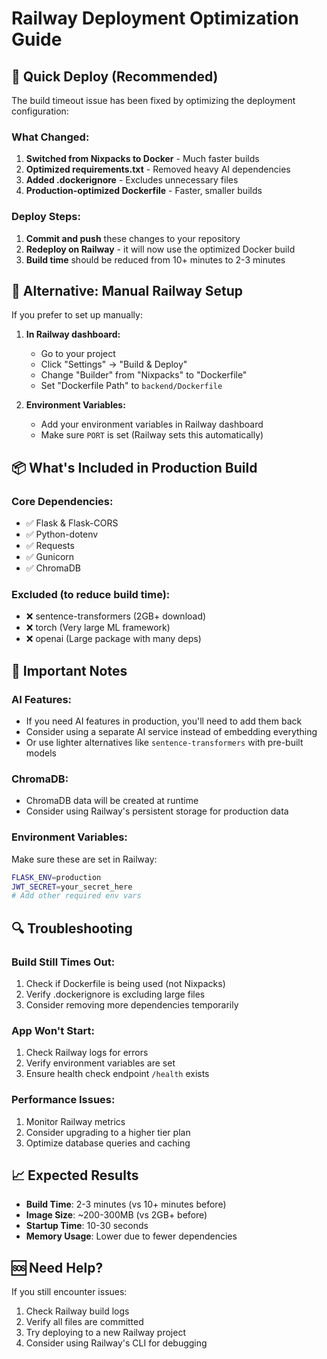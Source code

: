 # Railway Deployment Optimization Guide

## 🚀 Quick Deploy (Recommended)

The build timeout issue has been fixed by optimizing the deployment configuration:

### What Changed:
1. **Switched from Nixpacks to Docker** - Much faster builds
2. **Optimized requirements.txt** - Removed heavy AI dependencies
3. **Added .dockerignore** - Excludes unnecessary files
4. **Production-optimized Dockerfile** - Faster, smaller builds

### Deploy Steps:
1. **Commit and push** these changes to your repository
2. **Redeploy on Railway** - it will now use the optimized Docker build
3. **Build time** should be reduced from 10+ minutes to 2-3 minutes

## 🔧 Alternative: Manual Railway Setup

If you prefer to set up manually:

1. **In Railway dashboard:**
   - Go to your project
   - Click "Settings" → "Build & Deploy"
   - Change "Builder" from "Nixpacks" to "Dockerfile"
   - Set "Dockerfile Path" to `backend/Dockerfile`

2. **Environment Variables:**
   - Add your environment variables in Railway dashboard
   - Make sure `PORT` is set (Railway sets this automatically)

## 📦 What's Included in Production Build

### Core Dependencies:
- ✅ Flask & Flask-CORS
- ✅ Python-dotenv
- ✅ Requests
- ✅ Gunicorn
- ✅ ChromaDB

### Excluded (to reduce build time):
- ❌ sentence-transformers (2GB+ download)
- ❌ torch (Very large ML framework)
- ❌ openai (Large package with many deps)

## 🚨 Important Notes

### AI Features:
- If you need AI features in production, you'll need to add them back
- Consider using a separate AI service instead of embedding everything
- Or use lighter alternatives like `sentence-transformers` with pre-built models

### ChromaDB:
- ChromaDB data will be created at runtime
- Consider using Railway's persistent storage for production data

### Environment Variables:
Make sure these are set in Railway:
```bash
FLASK_ENV=production
JWT_SECRET=your_secret_here
# Add other required env vars
```

## 🔍 Troubleshooting

### Build Still Times Out:
1. Check if Dockerfile is being used (not Nixpacks)
2. Verify .dockerignore is excluding large files
3. Consider removing more dependencies temporarily

### App Won't Start:
1. Check Railway logs for errors
2. Verify environment variables are set
3. Ensure health check endpoint `/health` exists

### Performance Issues:
1. Monitor Railway metrics
2. Consider upgrading to a higher tier plan
3. Optimize database queries and caching

## 📈 Expected Results

- **Build Time**: 2-3 minutes (vs 10+ minutes before)
- **Image Size**: ~200-300MB (vs 2GB+ before)
- **Startup Time**: 10-30 seconds
- **Memory Usage**: Lower due to fewer dependencies

## 🆘 Need Help?

If you still encounter issues:
1. Check Railway build logs
2. Verify all files are committed
3. Try deploying to a new Railway project
4. Consider using Railway's CLI for debugging
